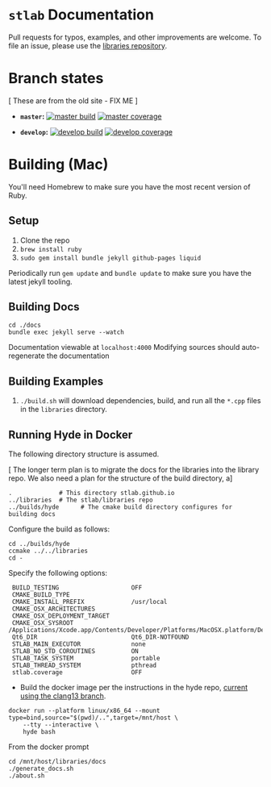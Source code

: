 # `stlab` Documentation

Pull requests for typos, examples, and other improvements are welcome. To file an issue, please use the [libraries repository](https://github.com/stlab/libraries).

# Branch states

\[ These are from the old site - FIX ME \]

- **`master`:** [![master build](https://travis-ci.org/stlab/stlab.github.io.svg?branch=master)](https://travis-ci.org/stlab/stlab.github.io) [![master coverage](https://codecov.io/github/stlab/stlab.github.io/coverage.svg?branch=master)](https://codecov.io/gh/stlab/stlab.github.io/branch/master)

- **`develop`:** [![develop build](https://travis-ci.org/stlab/stlab.github.io.svg?branch=develop)](https://travis-ci.org/stlab/stlab.github.io)
  [![develop coverage](https://codecov.io/github/stlab/stlab.github.io/coverage.svg?branch=develop)](https://codecov.io/gh/stlab/stlab.github.io/branch/develop)

# Building (Mac)

You'll need Homebrew to make sure you have the most recent version of Ruby.

## Setup

1. Clone the repo
2. `brew install ruby`
3. `sudo gem install bundle jekyll github-pages liquid`

Periodically run `gem update` and `bundle update` to make sure you have the latest jekyll tooling.

## Building Docs

```
cd ./docs
bundle exec jekyll serve --watch
```

Documentation viewable at `localhost:4000`
Modifying sources should auto-regenerate the documentation

## Building Examples

1. `./build.sh` will download dependencies, build, and run all the `*.cpp` files in the `libraries` directory.

## Running Hyde in Docker

The following directory structure is assumed.

[ The longer term plan is to migrate the docs for the libraries into the library repo. We also need a plan for the structure of the build directory, a]

```
.             # This directory stlab.github.io
../libraries  # The stlab/libraries repo
../builds/hyde      # The cmake build directory configures for building docs
```

Configure the build as follows:

```
cd ../builds/hyde
ccmake ../../libraries
cd -
```

Specify the following options:

```
 BUILD_TESTING                    OFF
 CMAKE_BUILD_TYPE
 CMAKE_INSTALL_PREFIX             /usr/local
 CMAKE_OSX_ARCHITECTURES
 CMAKE_OSX_DEPLOYMENT_TARGET
 CMAKE_OSX_SYSROOT                /Applications/Xcode.app/Contents/Developer/Platforms/MacOSX.platform/Developer/
 Qt6_DIR                          Qt6_DIR-NOTFOUND
 STLAB_MAIN_EXECUTOR              none
 STLAB_NO_STD_COROUTINES          ON
 STLAB_TASK_SYSTEM                portable
 STLAB_THREAD_SYSTEM              pthread
 stlab.coverage                   OFF
```

- Build the docker image per the instructions in the hyde repo, [current using the clang13 branch](https://github.com/adobe/hyde/tree/fosterbrereton/llvm13-updates).

```
docker run --platform linux/x86_64 --mount type=bind,source="$(pwd)/..",target=/mnt/host \
    --tty --interactive \
    hyde bash
```

From the docker prompt

```
cd /mnt/host/libraries/docs
./generate_docs.sh
./about.sh
```
